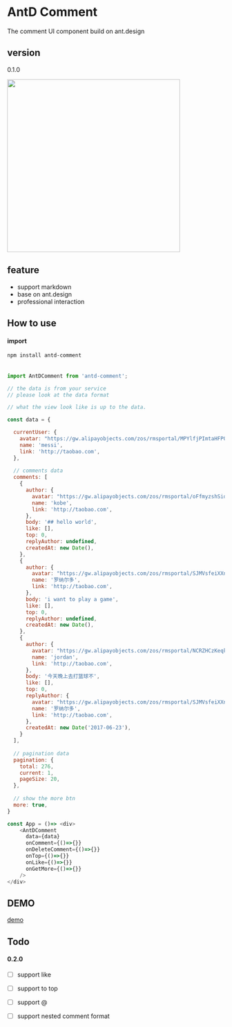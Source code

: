 # AntD Comment 

The comment UI component build on ant.design

## version

0.1.0

<img width="400" src="https://gw.alipayobjects.com/zos/rmsportal/rnUQgvYWUJDxhKrRqrdp.png" />

## feature

- support markdown
- base on ant.design
- professional interaction

## How to use

#### import

`npm install antd-comment`

####

```javascript

import AntDComment from 'antd-comment';

// the data is from your service
// please look at the data format

// what the view look like is up to the data.

const data = {

  currentUser: {
    avatar: "https://gw.alipayobjects.com/zos/rmsportal/MPYlfjPImtaHFPOvpBVo.png",
    name: 'messi',
    link: 'http://taobao.com',
  },
  
  // comments data
  comments: [
    {
      author: {
        avatar: "https://gw.alipayobjects.com/zos/rmsportal/oFfmyzshSidtkzZZSgea.jpg",
        name: 'kobe',
        link: 'http://taobao.com',
      },
      body: '## hello world',
      like: [],
      top: 0,
      replyAuthor: undefined,
      createdAt: new Date(),
    },
    {
      author: {
        avatar: "https://gw.alipayobjects.com/zos/rmsportal/SJMVsfeiXXnvxvEwgHjy.gif",
        name: '罗纳尔多',
        link: 'http://taobao.com',
      },
      body: 'i want to play a game',
      like: [],
      top: 0,
      replyAuthor: undefined,
      createdAt: new Date(),
    },
    {
      author: {
        avatar: "https://gw.alipayobjects.com/zos/rmsportal/NCRZHCzKeqkcBaKXDPZb.jpg",
        name: 'jordan',
        link: 'http://taobao.com',
      },
      body: '今天晚上去打篮球不',
      like: [],
      top: 0,
      replyAuthor: {
        avatar: "https://gw.alipayobjects.com/zos/rmsportal/SJMVsfeiXXnvxvEwgHjy.gif",
        name: '罗纳尔多',
        link: 'http://taobao.com',
      },
      createdAt: new Date('2017-06-23'),
    }
  ],
  
  // pagination data
  pagination: {
    total: 276,
    current: 1,
    pageSize: 20,
  },
  
  // show the more btn
  more: true,
}

const App = ()=> <div>
    <AntDComment 
      data={data}
      onComment={()=>{}}
      onDeleteComment={()=>{}}
      onTop={()=>{}}
      onLike={()=>{}}
      onGetMore={()=>{}}
    />
</div>

```

## DEMO

[demo](https://github.com/nikogu/antd-comment/tree/master/demo)

## Todo

#### 0.2.0 

- [ ] support like
- [ ] support to top
- [ ] support @
- [ ] support nested comment format


